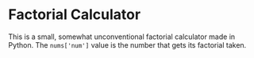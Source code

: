 # Factorial Calculator

This is a small, somewhat unconventional factorial calculator made in Python. The `nums['num']` value is the number that gets its factorial taken.
